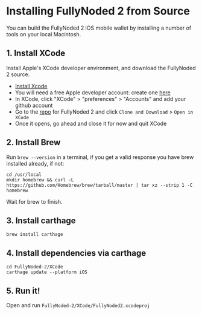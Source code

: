 # Installing FullyNoded 2 from Source

You can build the FullyNoded 2 iOS mobile wallet by installing a number of tools on your local Macintosh.

## 1. Install XCode

Install Apple's XCode developer environment, and download the FullyNoded 2 source.

- [Install Xcode](https://itunes.apple.com/id/app/xcode/id497799835?mt=12)
- You will need a free Apple developer account: create one [here](https://developer.apple.com/programs/enroll/)
- In XCode, click "XCode" > "preferences" > "Accounts" and add your github account
- Go to the [repo](https://github.com/BlockchainCommons/FullyNoded-2) for FullyNoded 2 and click `Clone and Download` > `Open in XCode`
- Once it opens, go ahead and close it for now and quit XCode

## 2. Install Brew

Run `brew --version` in a terminal, if you get a valid response you have brew installed already, if not:

```
cd /usr/local
mkdir homebrew && curl -L https://github.com/Homebrew/brew/tarball/master | tar xz --strip 1 -C homebrew
```
Wait for brew to finish.

## 3. Install carthage

`brew install carthage`

## 4. Install dependencies via carthage

```
cd FullyNoded-2/XCode
carthage update --platform iOS
```

## 5. Run it!

Open and run `FullyNoded-2/XCode/FullyNoded2.xcodeproj`
